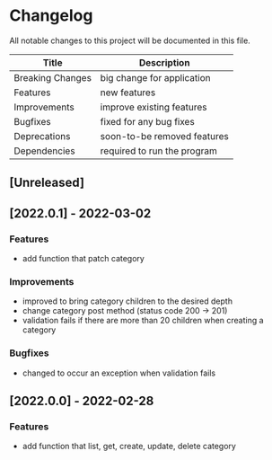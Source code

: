 # Changelog

All notable changes to this project will be documented in this file.

| Title            | Description                 |
|------------------|-----------------------------|
| Breaking Changes | big change for application  |
| Features         | new features                |
| Improvements     | improve existing features   |
| Bugfixes         | fixed for any bug fixes     |
| Deprecations     | soon-to-be removed features |
| Dependencies     | required to run the program |

## [Unreleased]

## [2022.0.1] - 2022-03-02
### Features
- add function that patch category

### Improvements
- improved to bring category children to the desired depth
- change category post method (status code 200 -> 201)
- validation fails if there are more than 20 children when creating a category 

### Bugfixes
- changed to occur an exception when validation fails

## [2022.0.0] - 2022-02-28
### Features
- add function that list, get, create, update, delete category
